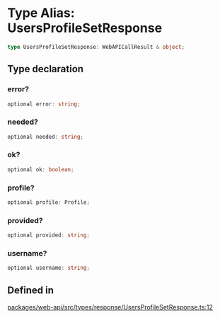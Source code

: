 # Type Alias: UsersProfileSetResponse

```ts
type UsersProfileSetResponse: WebAPICallResult & object;
```

## Type declaration

### error?

```ts
optional error: string;
```

### needed?

```ts
optional needed: string;
```

### ok?

```ts
optional ok: boolean;
```

### profile?

```ts
optional profile: Profile;
```

### provided?

```ts
optional provided: string;
```

### username?

```ts
optional username: string;
```

## Defined in

[packages/web-api/src/types/response/UsersProfileSetResponse.ts:12](https://github.com/slackapi/node-slack-sdk/blob/7b348598b763c2b7545d1042b5f0429775cfa62c/packages/web-api/src/types/response/UsersProfileSetResponse.ts#L12)
